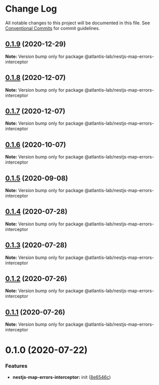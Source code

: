 # Change Log

All notable changes to this project will be documented in this file.
See [Conventional Commits](https://conventionalcommits.org) for commit guidelines.

## [0.1.9](https://github.com/Atlantis-Lab/nestjs/compare/@atlantis-lab/nestjs-map-errors-interceptor@0.1.8...@atlantis-lab/nestjs-map-errors-interceptor@0.1.9) (2020-12-29)

**Note:** Version bump only for package @atlantis-lab/nestjs-map-errors-interceptor





## [0.1.8](https://github.com/Atlantis-Lab/nestjs/compare/@atlantis-lab/nestjs-map-errors-interceptor@0.1.7...@atlantis-lab/nestjs-map-errors-interceptor@0.1.8) (2020-12-07)

**Note:** Version bump only for package @atlantis-lab/nestjs-map-errors-interceptor





## [0.1.7](https://github.com/Atlantis-Lab/nestjs/compare/@atlantis-lab/nestjs-map-errors-interceptor@0.1.6...@atlantis-lab/nestjs-map-errors-interceptor@0.1.7) (2020-12-07)

**Note:** Version bump only for package @atlantis-lab/nestjs-map-errors-interceptor





## [0.1.6](https://github.com/Atlantis-Lab/nestjs/compare/@atlantis-lab/nestjs-map-errors-interceptor@0.1.5...@atlantis-lab/nestjs-map-errors-interceptor@0.1.6) (2020-10-07)

**Note:** Version bump only for package @atlantis-lab/nestjs-map-errors-interceptor





## [0.1.5](https://github.com/Atlantis-Lab/nestjs/compare/@atlantis-lab/nestjs-map-errors-interceptor@0.1.4...@atlantis-lab/nestjs-map-errors-interceptor@0.1.5) (2020-09-08)

**Note:** Version bump only for package @atlantis-lab/nestjs-map-errors-interceptor

## [0.1.4](https://github.com/Atlantis-Lab/nestjs/compare/@atlantis-lab/nestjs-map-errors-interceptor@0.1.3...@atlantis-lab/nestjs-map-errors-interceptor@0.1.4) (2020-07-28)

**Note:** Version bump only for package @atlantis-lab/nestjs-map-errors-interceptor

## [0.1.3](https://github.com/Atlantis-Lab/nestjs/compare/@atlantis-lab/nestjs-map-errors-interceptor@0.1.2...@atlantis-lab/nestjs-map-errors-interceptor@0.1.3) (2020-07-28)

**Note:** Version bump only for package @atlantis-lab/nestjs-map-errors-interceptor

## [0.1.2](https://github.com/Atlantis-Lab/nestjs/compare/@atlantis-lab/nestjs-map-errors-interceptor@0.1.1...@atlantis-lab/nestjs-map-errors-interceptor@0.1.2) (2020-07-26)

**Note:** Version bump only for package @atlantis-lab/nestjs-map-errors-interceptor

## [0.1.1](https://github.com/Atlantis-Lab/nestjs/compare/@atlantis-lab/nestjs-map-errors-interceptor@0.1.0...@atlantis-lab/nestjs-map-errors-interceptor@0.1.1) (2020-07-26)

**Note:** Version bump only for package @atlantis-lab/nestjs-map-errors-interceptor

# 0.1.0 (2020-07-22)

### Features

- **nestjs-map-errors-interceptor:** init ([8e6546c](https://github.com/Atlantis-Lab/nestjs/commit/8e6546c23039b4fe709ed04881cba3066115c244))
